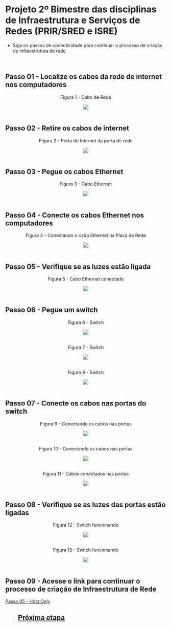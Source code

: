 # Projeto 2º Bimestre das disciplinas de Infraestrutura e Serviços de Redes (PRIR/SRED e ISRE)

  * Siga os passos de conectividade para continuar o processo de criação de infraestrutura de rede 
  <br>
  
  ## Passo 01 - Localize os cabos da rede de internet nos computadores
 <div align='center'>
  <p>Figura 1 - Cabo de Rede</p>
  <img src='../Imagens/etapa06-caboderede.1.png' />
  <br><br>
</div>

## Passo 02 - Retire os cabos de internet
<div align='center'>
  <p>Figura 2 - Porta de Internet da porta de rede</p>
  <img src='../Imagens/etapa06-caboderede.2.png' />
  <br><br>
</div>

## Passo 03 - Pegue os cabos Ethernet
<div align='center'>
  <p>Figura 3 - Cabo Ethernet</p>
  <img src='../Imagens/etapa06-caboethernet.3.png' />
  <br><br>
</div>

## Passo 04 - Conecte os cabos Ethernet nos computadores 
<div align='center'>
  <p>Figura 4 - Conectando o cabo Ethernet na Placa de Rede</p>
  <img src='../Imagens/etapa06-30.png' />
  <br><br>
</div>

## Passo 05 - Verifique se as luzes estão ligada
 <div align='center'>
  <p>Figura 5 - Cabo Ethernet conectado</p>
  <img src='../Imagens/etapa06-caboethernetconectado.5.png' />
  <br><br>
</div>

## Passo 06 - Pegue um switch

<div align='center'>
  <p>Figura 6 - Switch</p>
  <img src='../Imagens/etapa06-switch.6.png' />
  <br><br>
</div>

<div align='center'>
  <p>Figura 7 - Switch</p>
  <img src='../Imagens/etapa06-switch.7.png' />
  <br><br>
</div>

<div align='center'>
  <p>Figura 8 - Switch</p>
  <img src='../Imagens/etapa06-switch.8.png' />
  <br><br>
</div>

## Passo 07 - Conecte os cabos nas portas do switch
<div align='center'>
  <p>Figura 9 - Conectando os cabos nas portas</p>
  <img src='../Imagens/etapa06-conectandooscabos.9.png' />
  <br><br>
</div>

<div align='center'>
  <p>Figura 10 - Conectando os cabos nas portas</p>
  <img src='../Imagens/etapa06-conectandooscabos.10.png' />
  <br><br>
</div>

<div align='center'>
  <p>Figura 11 - Cabos conectados nas portas</p>
  <img src='../Imagens/etapa06-conectandooscabos.11.png' />
  <br><br>
</div>

## Passo 08 - Verifique se as luzes das portas estão ligadas
<div align='center'>
  <p>Figura 12 - Switch funcionando</p>
  <img src='../Imagens/etapa06-switchfuncionando.12.png' />
  <br><br>
</div>

<div align='center'>
  <p>Figura 13 - Switch funcionando</p>
  <img src='../Imagens/etapa06-switchfuncionando.13.png' />
  <br><br>
</div>

## Passo 09 - Acesse o link para continuar o processo de criação de Infraestrutura de Rede

<a href='https://github.com/diozenio/914-2022-grupo-5/blob/main/Roteiro/Etapa%2005%20-%20HostOnly.md'>Passo 05 - Host Only</a>

> ## <a href="./4.md">Próxima etapa</a>


